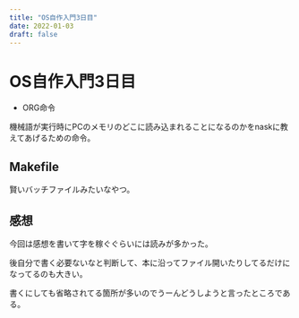 ```yaml
---
title: "OS自作入門3日目"
date: 2022-01-03
draft: false
---
```

# OS自作入門3日目



* ORG命令



機械語が実行時にPCのメモリのどこに読み込まれることになるのかをnaskに教えてあげるための命令。



## Makefile



賢いバッチファイルみたいなやつ。



## 感想



今回は感想を書いて字を稼ぐぐらいには読みが多かった。



後自分で書く必要ないなと判断して、本に沿ってファイル開いたりしてるだけになってるのも大きい。



書くにしても省略されてる箇所が多いのでうーんどうしようと言ったところである。
